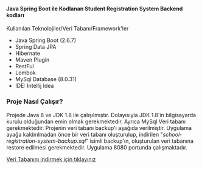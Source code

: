 <h4>Java Spring Boot ile Kodlanan Student Registration System Backend kodları</h4>

Kullanılan Teknolojiler/Veri Tabanı/Framework'ler
<ul>
<li>Java Spring Boot (2.6.7)</li>
<li>Spring Data JPA</li>
<li>Hibernate</li>
<li>Maven Plugin</li>
<li>RestFul</li>
<li>Lombok</li>
<li>MySql Database (8.0.31)</li>
<li>IDE: Intellij Idea </li>
</ul>

<h3>Proje Nasıl Çalışır?</h3>
<p>Projede Java 8 ve JDK 1.8 ile çalışılmıştır. Dolayısıyla JDK 1.8'in bilgisayarda kurulu olduğundan emin olmak gerekmektedir. Ayrıca MySql  Veri tabanı gerekmektedir. Projenin veri tabanı backup'ı aşağıda verilmiştir. Uygulama ayağa kaldırılmadan önce bir veri tabanı oluşturulup, indirilen "<i>school-registration-system-backup.sql</i>" isimli backup'ın, oluşturulan veri tabanına restore edilmesi gerekmektedir. Uygulama 8080 portunda çalışmaktadır.</p>

<a href="https://github.com/ekinglsmakn/School-Registration-System/blob/6dd24b6416e252129260f272a836b1438440642a/school-registration-system-backup.sql" download>Veri Tabanını indirmek için tıklayınız</a>



